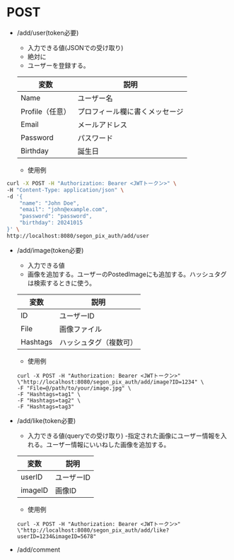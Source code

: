 # POST

- /add/user(token必要)

    - 入力できる値(JSONでの受け取り)
    - 絶対に
    - ユーザーを登録する。

    | 変数      |     説明     |
    |-----------|-----------|
    |Name       |  ユーザー名   |
    |Profile（任意）   |  プロフィール欄に書くメッセージ  |
    |Email      |  メールアドレス  |
    |Password       | パスワード  |
    |Birthday   |  誕生日      |

    - 使用例

```bash
curl -X POST -H "Authorization: Bearer <JWTトークン>" \
-H "Content-Type: application/json" \
-d '{
    "name": "John Doe",
    "email": "john@example.com",
    "password": "password",
    "birthday": 20241015
}' \
http://localhost:8080/segon_pix_auth/add/user
```


- /add/image(token必要)
    - 入力できる値
    - 画像を追加する。ユーザーのPostedImageにも追加する。ハッシュタグは検索するときに使う。

    | 変数      | 説明|
    |-----------|-----|
    |ID       |   ユーザーID   |
    |File    |   画像ファイル   |
    |Hashtags     | ハッシュタグ（複数可） |


    - 使用例

    ```
    curl -X POST -H "Authorization: Bearer <JWTトークン>" \"http://localhost:8080/segon_pix_auth/add/image?ID=1234" \
  -F "File=@/path/to/your/image.jpg" \
  -F "Hashtags=tag1" \
  -F "Hashtags=tag2" \
  -F "Hashtags=tag3"

    ```
- /add/like(token必要)
    - 入力できる値(queryでの受け取り)
    -指定された画像にユーザー情報を入れる。ユーザー情報にいいねした画像を追加する。

    | 変数      |     説明     |
    |-----------|-----------|
    |userID     |  ユーザーID  |
    |imageID    |  画像ID  |

    - 使用例

    ```
    curl -X POST -H "Authorization: Bearer <JWTトークン>" \"http://localhost:8080/segon_pix_auth/add/like?userID=1234&imageID=5678"
    ```
- /add/comment
